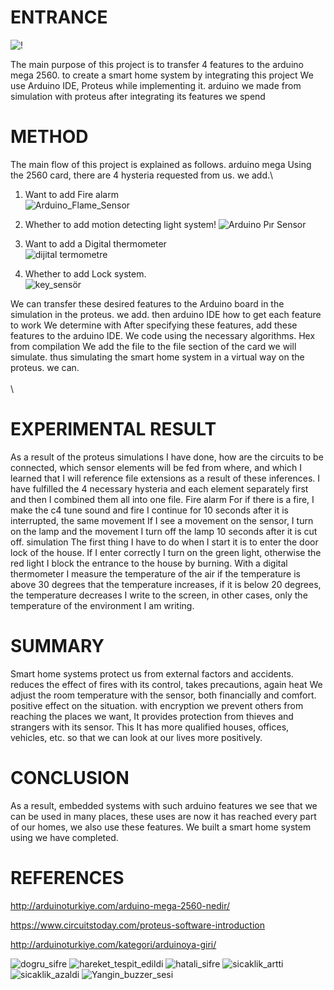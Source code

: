 ENTRANCE
=====
![!](https://user-images.githubusercontent.com/81527587/170296315-e266f188-6063-4cf2-a420-8a1aef3d2dea.jpg)

The main purpose of this project is to transfer 4 features to the arduino mega 2560.
to create a smart home system by integrating this project
We use Arduino IDE, Proteus while implementing it. arduino we made
from simulation with proteus after integrating its features
we spend

METHOD
======

The main flow of this project is explained as follows. arduino mega
Using the 2560 card, there are 4 hysteria requested from us.
we add.\
1. Want to add Fire alarm\
![Arduino_Flame_Sensor](https://user-images.githubusercontent.com/81527587/170296747-88498ccf-dbdc-4884-911a-c966833be0da.jpg)

2. Whether to add motion detecting light system\!
![Arduino Pır Sensor](https://user-images.githubusercontent.com/81527587/170296829-cc3e6ad6-a39a-484c-87fa-ebfa56817c3b.jpg)

3. Want to add a Digital thermometer\
![dijital termometre](https://user-images.githubusercontent.com/81527587/170297342-e71cbca0-14c9-4952-b272-93adafbb4160.jpg)

4. Whether to add Lock system.\
![key_sensör](https://user-images.githubusercontent.com/81527587/170297370-20f0d313-0184-483c-be2a-4710168c0926.jpg)

We can transfer these desired features to the Arduino board in the simulation in the proteus.
we add. then arduino IDE how to get each feature to work
We determine with After specifying these features, add these features to the arduino IDE.
We code using the necessary algorithms. Hex from compilation
We add the file to the file section of the card we will simulate.
thus simulating the smart home system in a virtual way on the proteus.
we can.\
\
\

EXPERIMENTAL RESULT
================

As a result of the proteus simulations I have done, how are the circuits
to be connected, which sensor elements will be fed from where, and which
I learned that I will reference file extensions as a result of these inferences.
I have fulfilled the 4 necessary hysteria and each element separately first and then
I combined them all into one file. Fire alarm
For if there is a fire, I make the c4 tune sound and fire
I continue for 10 seconds after it is interrupted, the same movement
If I see a movement on the sensor, I turn on the lamp and the movement
I turn off the lamp 10 seconds after it is cut off. simulation
The first thing I have to do when I start it is to enter the door lock of the house.
If I enter correctly I turn on the green light, otherwise the red light
I block the entrance to the house by burning. With a digital thermometer
I measure the temperature of the air if the temperature is above 30 degrees
that the temperature increases, if it is below 20 degrees, the temperature decreases
I write to the screen, in other cases, only the temperature of the environment
I am writing.

SUMMARY
====

Smart home systems protect us from external factors and accidents.
reduces the effect of fires with its control, takes precautions, again heat
We adjust the room temperature with the sensor, both financially and comfort.
positive effect on the situation. with encryption
we prevent others from reaching the places we want,
It provides protection from thieves and strangers with its sensor. This
It has more qualified houses, offices, vehicles, etc.
so that we can look at our lives more positively.

CONCLUSION
=====

As a result, embedded systems with such arduino features
we see that we can be used in many places, these uses are now
it has reached every part of our homes, we also use these features.
We built a smart home system using
we have completed.

REFERENCES
==========

http://arduinoturkiye.com/arduino-mega-2560-nedir/

https://www.circuitstoday.com/proteus-software-introduction

http://arduinoturkiye.com/kategori/arduinoya-giri/


![dogru_sifre](https://user-images.githubusercontent.com/81527587/170293713-6b4d2d7e-0e14-4701-bdd0-4ae61f521f2c.jpg)
![hareket_tespit_edildi](https://user-images.githubusercontent.com/81527587/170293720-db546564-5a45-4fa5-acf3-282138be8e7c.jpg)
![hatali_sifre](https://user-images.githubusercontent.com/81527587/170293722-e26c8e6b-5d9f-4264-abff-39584433c4b9.jpg)
![sicaklik_artti](https://user-images.githubusercontent.com/81527587/170293726-17e68347-3ca2-4a84-903b-add49dc3f7c6.jpg)
![sicaklik_azaldi](https://user-images.githubusercontent.com/81527587/170293729-898dd4f7-0a02-4fc3-bc8f-4e797d71e4a0.jpg)
![Yangin_buzzer_sesi](https://user-images.githubusercontent.com/81527587/170293743-b671260b-f7c1-4491-b925-d4f217249908.jpg)




